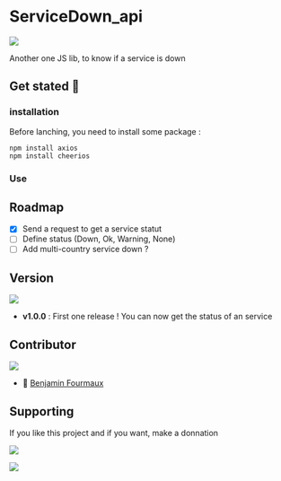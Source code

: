 # ServiceDown_api
[![](https://badgen.net/badge/Node.JS/%3E%3D%2010.16.0/green)]()

Another one JS lib, to know if a service is down

## Get stated :rocket:
### installation
Before lanching, you need to install some package :
```
npm install axios
npm install cheerios
```

### Use

## Roadmap
- [x] Send a request to get a service statut
- [ ] Define status (Down, Ok, Warning, None)
- [ ] Add multi-country service down ?

## Version
[![](https://badgen.net/github/release/BenjaminFourmaux/ServiceDown_api)](https://github.com/BenjaminFourmaux/ServiceDown/realease)

- **v1.0.0** : First one release ! You can now get the status of an service

## Contributor
[![](https://badgen.net/github/contributors/BenjaminFourmaux/ServiceDown_api)](https://github.com/BenjaminFourmaux/ServiceDown_api/graphs/contributors)
- :crown: [Benjamin Fourmaux](https://github.com/BenjaminFourmaux)

## Supporting
If you like this project and if you want, make a donnation

[![](https://img.shields.io/badge/PayPal-00457C?style=for-the-badge&logo=paypal&logoColor=white)](https://paypal.me/Benwarrior37?country.x=FR&locale.x=fr_FR)




[![](http://ForTheBadge.com/images/badges/built-with-love.svg)]()

